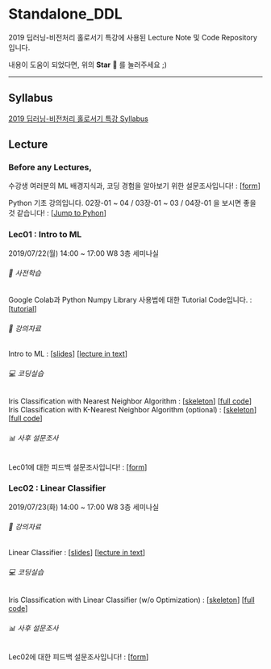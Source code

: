 # Standalone_DDL

2019 딥러닝-비전처리 홀로서기 특강에 사용된 Lecture Note 및 Code Repository입니다.<br/>

내용이 도움이 되었다면, 위의 **Star** :star2: 를 눌러주세요 ;)

***

## Syllabus

[2019 딥러닝-비전처리 홀로서기 특강 Syllabus](https://docs.google.com/document/d/17PwKdZzKcuDMwj2gHwknghfnnjx8yttFv6-SD_Tr8yw/edit?usp=sharing) 

## Lecture

### Before any Lectures,

수강생 여러분의 ML 배경지식과, 코딩 경험을 알아보기 위한 설문조사입니다! : [[form](https://forms.gle/Jd2tEZxA4y6EgBNq9)]<br/>

Python 기초 강의입니다. 02장-01 ~ 04 / 03장-01 ~ 03 / 04장-01 을 보시면 좋을 것 같습니다! : [[Jump to Pyhon](https://wikidocs.net/book/1)]

### Lec01 : Intro to ML

2019/07/22(월) 14:00 ~ 17:00 W8 3층 세미나실

###### :green_book: 사전학습

Google Colab과 Python Numpy Library 사용법에 대한 Tutorial Code입니다. : [[tutorial](Lec01/Lec01_Colab_&_Numpy_Tutorial.ipynb)]

###### :closed_book: 강의자료

Intro to ML : [[slides](Lec01/Lec01_Intro_to_ML_v3_upld.pdf)] [[lecture in text](Lec01/Lec01_Intro_to_ML.md)]

###### :computer: 코딩실습

Iris Classification with Nearest Neighbor Algorithm : [[skeleton](Lec01/Lec01_Nearest_Neighbor_sk.ipynb)] [[full code](Lec01/Lec01_Nearest_Neighbor.ipynb)]<br/>
Iris Classification with K-Nearest Neighbor Algorithm (optional) : [[skeleton](Lec01/Lec01_K_Nearest_Neighbor_sk.ipynb)] [[full code](Lec01/Lec01_K_Nearest_Neighbor.ipynb)]

###### :bar_chart: 사후 설문조사

Lec01에 대한 피드백 설문조사입니다! : [[form](https://forms.gle/tGXtwfH8TnxRLzxU9)]

### Lec02 : Linear Classifier

2019/07/23(화) 14:00 ~ 17:00 W8 3층 세미나실

###### :closed_book: 강의자료

Linear Classifier : [[slides](Lec02/Lec02_Linear_Classifier_v2_upld.pdf)] [[lecture in text](Lec02/Lec02_Linear_Classifier.md)]

###### :computer: 코딩실습

Iris Classification with Linear Classifier (w/o Optimization) : [[skeleton](Lec02/Lec02_NoTrain_sk.ipynb)] [[full code](Lec02/Lec02_NoTrain_sklearn.ipynb)]

###### :bar_chart: 사후 설문조사

Lec02에 대한 피드백 설문조사입니다! : [[form](https://forms.gle/HxgZx8W2Cy9NUqNb6)]
